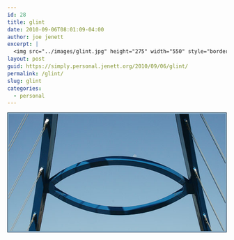 ```yaml
---
id: 28
title: glint
date: 2010-09-06T08:01:09-04:00
author: joe jenett
excerpt: |
  <img src="../images/glint.jpg" height="275" width="550" style="border:none;" />
layout: post
guid: https://simply.personal.jenett.org/2010/09/06/glint/
permalink: /glint/
slug: glint
categories:
  - personal
---
```

<img loading="lazy" src="../images/glint.jpg" height="275" width="550" style="border:none;" />